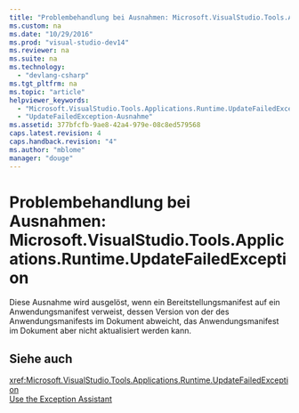 ```yaml
---
title: "Problembehandlung bei Ausnahmen: Microsoft.VisualStudio.Tools.Applications.Runtime.UpdateFailedException"
ms.custom: na
ms.date: "10/29/2016"
ms.prod: "visual-studio-dev14"
ms.reviewer: na
ms.suite: na
ms.technology: 
  - "devlang-csharp"
ms.tgt_pltfrm: na
ms.topic: "article"
helpviewer_keywords: 
  - "Microsoft.VisualStudio.Tools.Applications.Runtime.UpdateFailedException-Ausnahme"
  - "UpdateFailedException-Ausnahme"
ms.assetid: 377bfcfb-9ae8-42a4-979e-08c8ed579568
caps.latest.revision: 4
caps.handback.revision: "4"
ms.author: "mblome"
manager: "douge"
---
```

# Problembehandlung bei Ausnahmen: Microsoft.VisualStudio.Tools.Applications.Runtime.UpdateFailedException
Diese Ausnahme wird ausgelöst, wenn ein Bereitstellungsmanifest auf ein Anwendungsmanifest verweist, dessen Version von der des Anwendungsmanifests im Dokument abweicht, das Anwendungsmanifest im Dokument aber nicht aktualisiert werden kann.  
  
## Siehe auch  
 <xref:Microsoft.VisualStudio.Tools.Applications.Runtime.UpdateFailedException>   
 [Use the Exception Assistant](../Topic/How%20to:%20Use%20the%20Exception%20Assistant.md)